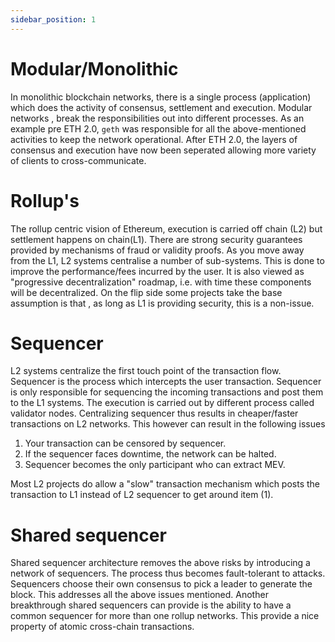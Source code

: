 ```yaml
---
sidebar_position: 1
---
```


# Modular/Monolithic 

In monolithic blockchain networks, there is a single process (application) which does the activity of consensus, settlement
and execution. Modular networks , break the responsibilities out into different processes. As an example pre ETH 2.0,
`geth` was responsible for all the above-mentioned activities to keep the network operational. After ETH 2.0, the layers
of consensus and execution have now been seperated allowing more variety of clients to cross-communicate.

# Rollup's
The rollup centric vision of Ethereum, execution is carried off chain (L2) but settlement happens on chain(L1). There
are strong security guarantees provided by mechanisms of fraud or validity proofs. As you move away from the 
L1, L2 systems centralise a number of sub-systems. This is done to improve the performance/fees incurred by the user.
It is also viewed as "progressive decentralization" roadmap, i.e. with time these components will be decentralized. 
On the flip side some projects take the base assumption is that , as long as L1 is providing security, 
this is a non-issue.

# Sequencer

L2 systems centralize the first touch point of the transaction flow. Sequencer is the process which intercepts the user 
transaction. Sequencer is only responsible for sequencing the incoming transactions and post them to the L1 systems. 
The execution is carried out by different process called validator nodes. Centralizing sequencer thus
results in cheaper/faster transactions on L2 networks. This however can result in the following issues
1. Your transaction can be censored by sequencer. 
2. If the sequencer faces downtime, the network can be halted.
3. Sequencer becomes the only participant who can extract MEV.

Most L2 projects do allow a "slow" transaction mechanism which posts the transaction to L1 instead of L2 sequencer
to get around item (1).


# Shared sequencer

Shared sequencer architecture removes the above risks by introducing a network of sequencers. The process thus becomes
fault-tolerant to attacks. Sequencers choose their own consensus to pick a leader to generate the block. This addresses
all the above issues mentioned. Another breakthrough shared sequencers can provide is the ability to have a common
sequencer for more than one rollup networks. This provide a nice property of atomic cross-chain transactions. 


